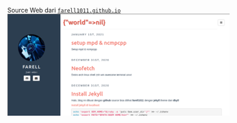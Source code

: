 Source Web dari [`farell1011.github.io`](https://farell1011.github.io)
![farell1011](/assets/media/farell1011.png)
